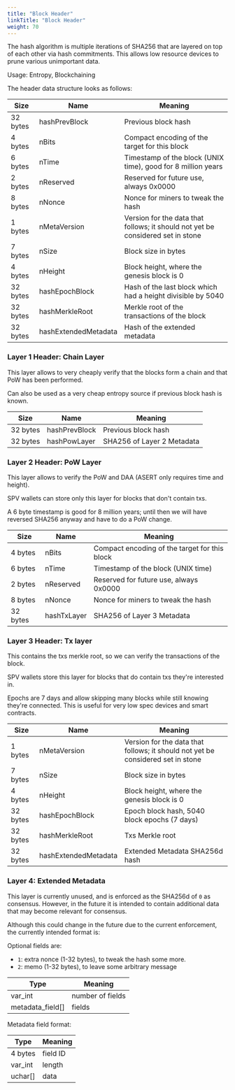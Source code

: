 ```yaml
---
title: "Block Header"
linkTitle: "Block Header"
weight: 70
---
```


The hash algorithm is multiple iterations of SHA256 that are layered on top of each other via hash commitments. This allows low resource devices to prune various unimportant data.

Usage: Entropy, Blockchaining

The header data structure looks as follows:

| Size | Name | Meaning |
|------|------|---------|
| 32 bytes | hashPrevBlock | Previous block hash |
| 4 bytes | nBits | Compact encoding of the target for this block |
| 6 bytes | nTime | Timestamp of the block (UNIX time), good for 8 million years |
| 2 bytes | nReserved | Reserved for future use, always 0x0000 |
| 8 bytes | nNonce | Nonce for miners to tweak the hash |
| 1 bytes | nMetaVersion | Version for the data that follows; it should not yet be considered set in stone |
| 7 bytes | nSize | Block size in bytes |
| 4 bytes | nHeight | Block height, where the genesis block is 0 |
| 32 bytes | hashEpochBlock | Hash of the last block which had a height divisible by 5040 |
| 32 bytes | hashMerkleRoot | Merkle root of the transactions of the block |
| 32 bytes | hashExtendedMetadata | Hash of the extended metadata |

### Layer 1 Header: Chain Layer

This layer allows to very cheaply verify that the blocks form a chain and that PoW has been performed.

Can also be used as a very cheap entropy source if previous block hash is known.

| Size | Name | Meaning |
|------|------|---------|
| 32 bytes | hashPrevBlock | Previous block hash |
| 32 bytes | hashPowLayer | SHA256 of Layer 2 Metadata |

### Layer 2 Header: PoW Layer

This layer allows to verify the PoW and DAA (ASERT only requires time and height).

SPV wallets can store only this layer for blocks that don't contain txs.

A 6 byte timestamp is good for 8 million years; until then we will have reversed SHA256 anyway and have to do a PoW change.

| Size | Name | Meaning |
|------|------|---------|
| 4 bytes | nBits | Compact encoding of the target for this block |
| 6 bytes | nTime | Timestamp of the block (UNIX time) |
| 2 bytes | nReserved | Reserved for future use, always 0x0000 |
| 8 bytes | nNonce | Nonce for miners to tweak the hash |
| 32 bytes | hashTxLayer | SHA256 of Layer 3 Metadata |

### Layer 3 Header: Tx layer

This contains the txs merkle root, so we can verify the transactions of the block.

SPV wallets store this layer for blocks that do contain txs they're interested in.

Epochs are 7 days and allow skipping many blocks while still knowing they're connected. This is useful for very low spec devices and smart contracts.

| Size | Name | Meaning |
|------|------|---------|
| 1 bytes | nMetaVersion | Version for the data that follows; it should not yet be considered set in stone |
| 7 bytes | nSize | Block size in bytes |
| 4 bytes | nHeight | Block height, where the genesis block is 0 |
| 32 bytes | hashEpochBlock | Epoch block hash, 5040 block epochs (7 days) |
| 32 bytes | hashMerkleRoot | Txs Merkle root |
| 32 bytes | hashExtendedMetadata | Extended Metadata SHA256d hash |

### Layer 4: Extended Metadata

This layer is currently unused, and is enforced as the SHA256d of `0` as consensus. However, in the future it is intended to contain additional data that may become relevant for consensus.

Although this could change in the future due to the current enforcement, the currently intended format is:

Optional fields are:
* `1`: extra nonce (1-32 bytes), to tweak the hash some more.
* `2`: memo (1-32 bytes), to leave some arbitrary message

| Type | Meaning |
|------|---------|
| var_int | number of fields |
| metadata_field[] | fields |

Metadata field format:

| Type | Meaning |
|------|---------|
| 4 bytes | field ID |
| var_int | length |
| uchar[] | data |
